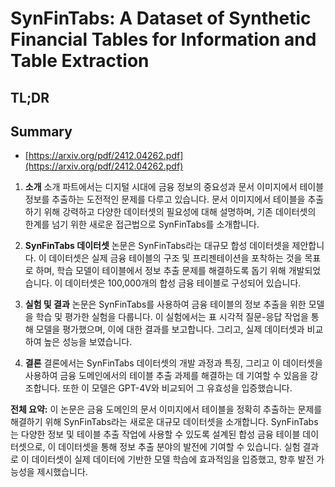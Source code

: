 # SynFinTabs: A Dataset of Synthetic Financial Tables for Information and Table Extraction
## TL;DR
## Summary
- [https://arxiv.org/pdf/2412.04262.pdf](https://arxiv.org/pdf/2412.04262.pdf)

1. **소개**
   소개 파트에서는 디지털 시대에 금융 정보의 중요성과 문서 이미지에서 테이블 정보를 추출하는 도전적인 문제를 다루고 있습니다. 문서 이미지에서 테이블을 추출하기 위해 강력하고 다양한 데이터셋의 필요성에 대해 설명하며, 기존 데이터셋의 한계를 넘기 위한 새로운 접근법으로 SynFinTabs를 소개합니다.

2. **SynFinTabs 데이터셋**
   논문은 SynFinTabs라는 대규모 합성 데이터셋을 제안합니다. 이 데이터셋은 실제 금융 테이블의 구조 및 프리젠테이션을 포착하는 것을 목표로 하며, 학습 모델이 테이블에서 정보 추출 문제를 해결하도록 돕기 위해 개발되었습니다. 이 데이터셋은 100,000개의 합성 금융 테이블로 구성되어 있습니다.

3. **실험 및 결과**
   논문은 SynFinTabs를 사용하여 금융 테이블의 정보 추출을 위한 모델을 학습 및 평가한 실험을 다룹니다. 이 실험에서는 표 시각적 질문-응답 작업을 통해 모델을 평가했으며, 이에 대한 결과를 보고합니다. 그리고, 실제 데이터셋과 비교하여 높은 성능을 보였습니다.

4. **결론**
   결론에서는 SynFinTabs 데이터셋의 개발 과정과 특징, 그리고 이 데이터셋을 사용하여 금융 도메인에서의 테이블 추출 과제를 해결하는 데 기여할 수 있음을 강조합니다. 또한 이 모델은 GPT-4V와 비교되어 그 유효성을 입증했습니다.

**전체 요약:**
이 논문은 금융 도메인의 문서 이미지에서 테이블을 정확히 추출하는 문제를 해결하기 위해 SynFinTabs라는 새로운 대규모 데이터셋을 소개합니다. SynFinTabs는 다양한 정보 및 테이블 추출 작업에 사용할 수 있도록 설계된 합성 금융 테이블 데이터셋으로, 이 데이터셋을 통해 정보 추출 분야의 발전에 기여할 수 있습니다. 실험 결과로 이 데이터셋이 실제 데이터에 기반한 모델 학습에 효과적임을 입증했고, 향후 발전 가능성을 제시했습니다.